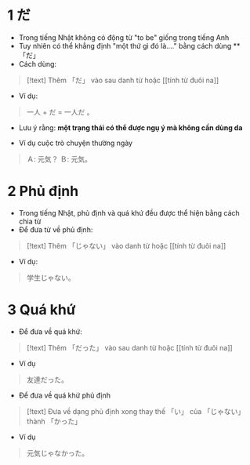# 1 だ
 
- Trong tiếng Nhật không có động từ "to be" giống trong tiếng Anh
- Tuy nhiên có thể khẳng định "một thứ gì đó là...." bằng cách dùng **「だ」
- Cách dùng: 
>[!text]
> Thêm 「だ」 vào sau danh từ hoặc [[tính từ đuôi na]]

- Ví dụ:
>一人 + だ = 一人だ 。


- Lưu ý rằng:  **một trạng thái có thể được ngụ ý mà không cần dùng da**

- Ví dụ cuộc trò chuyện thường ngày
> Ａ: 元気？
>Ｂ: 元気。

# 2 Phủ định

- Trong tiếng Nhật, phủ định và quá khứ đều được thể hiện bằng cách chia từ
- Để đưa từ về phủ định: 
>[!text]
>Thêm 「じゃない」 vào danh từ hoặc [[tính từ đuôi na]]
>

- Ví dụ: 
>学生じゃない。

# 3 Quá khứ

- Để đưa về quá khứ:
>[!text]
>Thêm 「だった」 vào sau danh từ hoặc [[tính từ đuôi na]]

- Ví dụ
>友達だった。


- Để đưa về quá khứ phủ định
>[!text]
>Đưa về dạng phủ định xong thay thế 「い」 của 「じゃない」 thành 「かった」

- Ví dụ
>元気じゃなかった。





